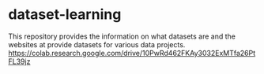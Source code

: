 # dataset-learning
This repository provides the information on what datasets are and the websites at provide datasets for various data projects.
https://colab.research.google.com/drive/10PwRd462FKAy3032ExMTfa26PtFL39jz
